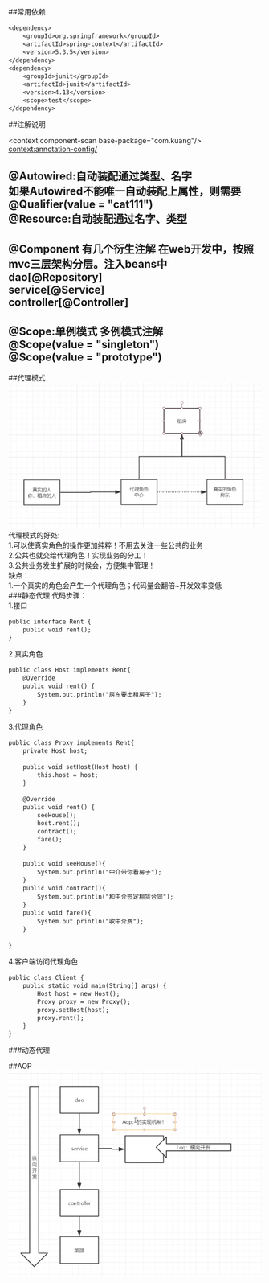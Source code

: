##常用依赖
```
<dependency>
    <groupId>org.springframework</groupId>
    <artifactId>spring-context</artifactId>
    <version>5.3.5</version>
</dependency>
<dependency>
    <groupId>junit</groupId>
    <artifactId>junit</artifactId>
    <version>4.13</version>
    <scope>test</scope>
</dependency>
```
        
 ##注解说明  
   
 <context:component-scan base-package="com.kuang"/>  
 <context:annotation-config/>  
   
 @Autowired:自动装配通过类型、名字  
    如果Autowired不能唯一自动装配上属性，则需要@Qualifier(value = "cat111")  
 @Resource:自动装配通过名字、类型  
--- 
 @Component 有几个衍生注解 在web开发中，按照mvc三层架构分层。注入beans中  
 dao[@Repository]  
 service[@Service]  
 controller[@Controller]  
---  
 @Scope:单例模式 多例模式注解  
 @Scope(value = "singleton")  
 @Scope(value = "prototype")  
 ---
 
 ##代理模式
 ![renthouse](noteimg_storage/renthouse.png)
  代理模式的好处:  
  1.可以使真实角色的操作更加纯粹！不用去关注一些公共的业务  
  2.公共也就交给代理角色！实现业务的分工！  
  3.公共业务发生扩展的时候会，方便集中管理！  
  缺点：  
  1.一个真实的角色会产生一个代理角色；代码量会翻倍~开发效率变低  
 ###静态代理
 代码步骤：  
 1.接口
```
public interface Rent {
    public void rent();
}
```
 2.真实角色
```
public class Host implements Rent{
    @Override
    public void rent() {
        System.out.println("房东要出租房子");
    }
}
```
 3.代理角色
```
public class Proxy implements Rent{
    private Host host;

    public void setHost(Host host) {
        this.host = host;
    }

    @Override
    public void rent() {
        seeHouse();
        host.rent();
        contract();
        fare();
    }

    public void seeHouse(){
        System.out.println("中介带你看房子");
    }
    public void contract(){
        System.out.println("和中介签定租赁合同");
    }
    public void fare(){
        System.out.println("收中介费");
    }

}
```
 4.客户端访问代理角色
```
public class Client {
    public static void main(String[] args) {
        Host host = new Host();
        Proxy proxy = new Proxy();
        proxy.setHost(host);
        proxy.rent();
    }
}
```
###动态代理



##AOP
![AOP](noteimg_storage/AOP.png)